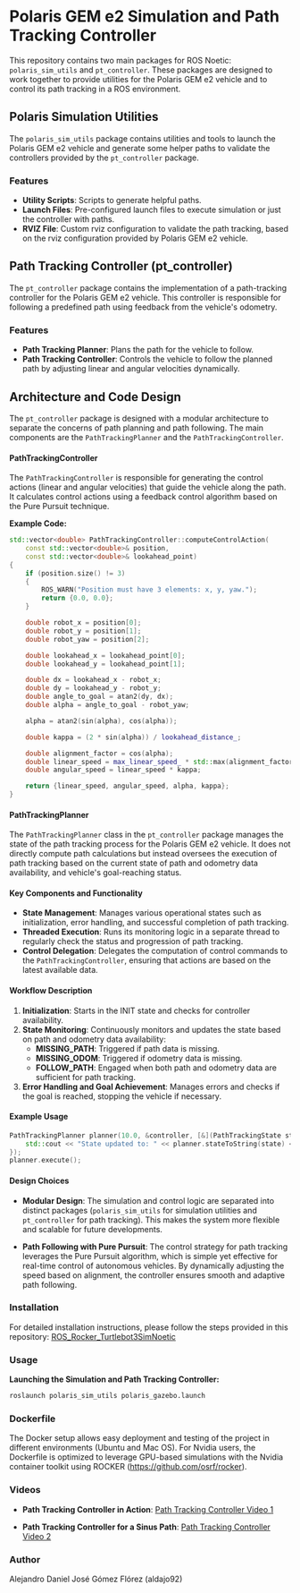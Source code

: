 # Polaris GEM e2 Simulation and Path Tracking Controller

This repository contains two main packages for ROS Noetic: `polaris_sim_utils` and `pt_controller`. These packages are designed to work together to provide utilities for the Polaris GEM e2 vehicle and to control its path tracking in a ROS environment.

## Polaris Simulation Utilities

The `polaris_sim_utils` package contains utilities and tools to launch the Polaris GEM e2 vehicle and generate some helper paths to validate the controllers provided by the `pt_controller` package.

### Features

- **Utility Scripts**: Scripts to generate helpful paths.
- **Launch Files**: Pre-configured launch files to execute simulation or just the controller with paths.
- **RVIZ File**: Custom rviz configuration to validate the path tracking, based on the rviz configuration provided by Polaris GEM e2 vehicle.

## Path Tracking Controller (pt_controller)

The `pt_controller` package contains the implementation of a path-tracking controller for the Polaris GEM e2 vehicle. This controller is responsible for following a predefined path using feedback from the vehicle's odometry.

### Features

- **Path Tracking Planner**: Plans the path for the vehicle to follow.
- **Path Tracking Controller**: Controls the vehicle to follow the planned path by adjusting linear and angular velocities dynamically.

## Architecture and Code Design

The `pt_controller` package is designed with a modular architecture to separate the concerns of path planning and path following. The main components are the `PathTrackingPlanner` and the `PathTrackingController`.

#### PathTrackingController

The `PathTrackingController` is responsible for generating the control actions (linear and angular velocities) that guide the vehicle along the path. It calculates control actions using a feedback control algorithm based on the Pure Pursuit technique.

**Example Code:**

```cpp
std::vector<double> PathTrackingController::computeControlAction(
    const std::vector<double>& position,
    const std::vector<double>& lookahead_point)
{
    if (position.size() != 3)
    {
        ROS_WARN("Position must have 3 elements: x, y, yaw.");
        return {0.0, 0.0};
    }

    double robot_x = position[0];
    double robot_y = position[1];
    double robot_yaw = position[2];

    double lookahead_x = lookahead_point[0];
    double lookahead_y = lookahead_point[1];

    double dx = lookahead_x - robot_x;
    double dy = lookahead_y - robot_y;
    double angle_to_goal = atan2(dy, dx);
    double alpha = angle_to_goal - robot_yaw;

    alpha = atan2(sin(alpha), cos(alpha));

    double kappa = (2 * sin(alpha)) / lookahead_distance_;

    double alignment_factor = cos(alpha);
    double linear_speed = max_linear_speed_ * std::max(alignment_factor, 0.0);
    double angular_speed = linear_speed * kappa;

    return {linear_speed, angular_speed, alpha, kappa};
}
```

#### PathTrackingPlanner

The `PathTrackingPlanner` class in the `pt_controller` package manages the state of the path tracking process for the Polaris GEM e2 vehicle. It does not directly compute path calculations but instead oversees the execution of path tracking based on the current state of path and odometry data availability, and vehicle's goal-reaching status.

#### Key Components and Functionality

- **State Management**: Manages various operational states such as initialization, error handling, and successful completion of path tracking.
- **Threaded Execution**: Runs its monitoring logic in a separate thread to regularly check the status and progression of path tracking.
- **Control Delegation**: Delegates the computation of control commands to the `PathTrackingController`, ensuring that actions are based on the latest available data.

#### Workflow Description

1. **Initialization**: Starts in the INIT state and checks for controller availability.
2. **State Monitoring**: Continuously monitors and updates the state based on path and odometry data availability:
   - **MISSING_PATH**: Triggered if path data is missing.
   - **MISSING_ODOM**: Triggered if odometry data is missing.
   - **FOLLOW_PATH**: Engaged when both path and odometry data are sufficient for path tracking.
3. **Error Handling and Goal Achievement**: Manages errors and checks if the goal is reached, stopping the vehicle if necessary.

#### Example Usage

```cpp
PathTrackingPlanner planner(10.0, &controller, [&](PathTrackingState state){
    std::cout << "State updated to: " << planner.stateToString(state) << std::endl;
});
planner.execute();
```

#### Design Choices

- **Modular Design**: The simulation and control logic are separated into distinct packages (`polaris_sim_utils` for simulation utilities and `pt_controller` for path tracking). This makes the system more flexible and scalable for future developments.
  
- **Path Following with Pure Pursuit**: The control strategy for path tracking leverages the Pure Pursuit algorithm, which is simple yet effective for real-time control of autonomous vehicles. By dynamically adjusting the speed based on alignment, the controller ensures smooth and adaptive path following.

### Installation

For detailed installation instructions, please follow the steps provided in this repository: [ROS_Rocker_Turtlebot3SimNoetic](https://github.com/aldajo92/ROS_Rocker_Turtlebot3SimNoetic)

### Usage

**Launching the Simulation and Path Tracking Controller:**
```bash
roslaunch polaris_sim_utils polaris_gazebo.launch
```

### Dockerfile

The Docker setup allows easy deployment and testing of the project in different environments (Ubuntu and Mac OS). For Nvidia users, the Dockerfile is optimized to leverage GPU-based simulations with the Nvidia container toolkit using ROCKER (https://github.com/osrf/rocker).

### Videos

- **Path Tracking Controller in Action**: [Path Tracking Controller Video 1](https://www.youtube.com/watch?v=4YP2Vtt6SmI)

- **Path Tracking Controller for a Sinus Path**: [Path Tracking Controller Video 2](https://www.youtube.com/watch?v=r4IYHgJRjiA)

### Author
Alejandro Daniel José Gómez Flórez (aldajo92)
